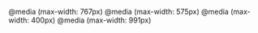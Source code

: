 @media (max-width: 767px)
@media (max-width: 575px)
@media (max-width: 400px)
@media (max-width: 991px)